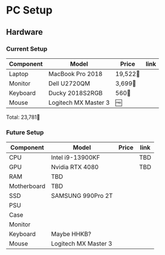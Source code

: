 # PC Setup

## Hardware

### Current Setup

| Component | Model                | Price   | link |
| --------- | -------------------- | ------- | ---- |
| Laptop    | MacBook Pro 2018     | 19,522 |      |
| Monitor   | Dell U2720QM         | 3,699  |      |
| Keyboard  | Ducky 2018S2RGB      | 560    |      |
| Mouse     | Logitech MX Master 3 | 🆓      |      |

Total: 23,781

### Future Setup

| Component   | Model                | Price | link |
| ----------- | -------------------- | ----- | ---- |
| CPU         | Intel i9-13900KF     |       | TBD  |
| GPU         | Nvidia RTX 4080      |       | TBD  |
| RAM         | TBD                  |       |      |
| Motherboard | TBD                  |       |      |
| SSD         | SAMSUNG 990Pro 2T    |       |      |
| PSU         |                      |       |      |
| Case        |                      |       |      |
| Monitor     |                      |       |      |
| Keyboard    | Maybe HHKB?          |       |      |
| Mouse       | Logitech MX Master 3 |       |      |
